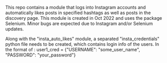 This repo contains a module that logs into Instagram accounts and automatically likes
posts in specified hashtags as well as posts in the discovery page. This module is 
created in Oct 2022 and uses the package Selenium. Minor bugs are expected due to 
Instagram and/or Selenium updates.

Along with the "insta_auto_likes" module, a separated "insta_credentials" python file
needs to be created, which contains login info of the users. In the format of :
  user1_cred = {"USERNAME": "some_user_name", "PASSWORD": "your_password"}
